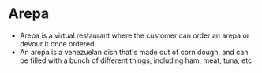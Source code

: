 # Arepa

  * Arepa is a virtual restaurant where the customer can order an arepa or devour it once ordered.
  * An arepa is a venezuelan dish that's made out of corn dough, and can be filled with a bunch of different things, including ham, meat, tuna, etc.
  
